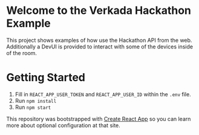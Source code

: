 # Welcome to the Verkada Hackathon Example

This project shows examples of how use the Hackathon API from the web. Additionally a DevUI is provided to interact with some of the devices inside of the room.

# Getting Started

1. Fill in `REACT_APP_USER_TOKEN` and `REACT_APP_USER_ID` within the `.env` file.
2. Run `npm install`
3. Run `npm start`

This repository was bootstrapped with [Create React App](https://github.com/facebook/create-react-app) so you can learn more about optional configuration at that site.
